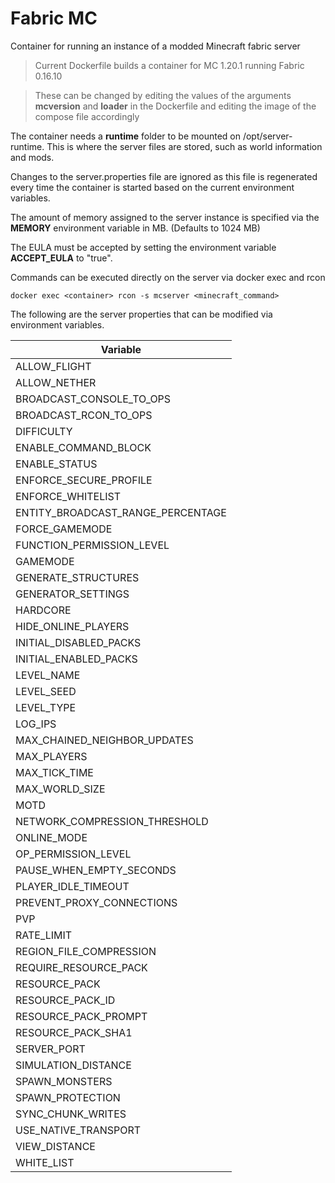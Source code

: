 # Fabric MC

Container for running an instance of a modded Minecraft fabric server

> Current Dockerfile builds a container for MC 1.20.1 running Fabric 0.16.10

> These can be changed by editing the values of the arguments **mcversion**
> and **loader** in the Dockerfile and editing the image of the compose file
> accordingly

The container needs a **runtime** folder to be mounted on /opt/server-runtime.
This is where the server files are stored, such as world information and mods.

Changes to the server.properties file are ignored as this file is regenerated
every time the container is started based on the current environment variables.

The amount of memory assigned to the server instance is specified via the
**MEMORY** environment variable in MB. (Defaults to 1024 MB)

The EULA must be accepted by setting the environment variable **ACCEPT_EULA** to
"true".

Commands can be executed directly on the server via docker exec and rcon
```
docker exec <container> rcon -s mcserver <minecraft_command>
```

The following are the server properties that can be modified via environment
variables.

| Variable |
| --- |
|ALLOW_FLIGHT|
|ALLOW_NETHER|
|BROADCAST_CONSOLE_TO_OPS|
|BROADCAST_RCON_TO_OPS|
|DIFFICULTY|
|ENABLE_COMMAND_BLOCK|
|ENABLE_STATUS|
|ENFORCE_SECURE_PROFILE|
|ENFORCE_WHITELIST|
|ENTITY_BROADCAST_RANGE_PERCENTAGE|
|FORCE_GAMEMODE|
|FUNCTION_PERMISSION_LEVEL|
|GAMEMODE|
|GENERATE_STRUCTURES|
|GENERATOR_SETTINGS|
|HARDCORE|
|HIDE_ONLINE_PLAYERS|
|INITIAL_DISABLED_PACKS|
|INITIAL_ENABLED_PACKS|
|LEVEL_NAME|
|LEVEL_SEED|
|LEVEL_TYPE|
|LOG_IPS|
|MAX_CHAINED_NEIGHBOR_UPDATES|
|MAX_PLAYERS|
|MAX_TICK_TIME|
|MAX_WORLD_SIZE|
|MOTD|
|NETWORK_COMPRESSION_THRESHOLD|
|ONLINE_MODE|
|OP_PERMISSION_LEVEL|
|PAUSE_WHEN_EMPTY_SECONDS|
|PLAYER_IDLE_TIMEOUT|
|PREVENT_PROXY_CONNECTIONS|
|PVP|
|RATE_LIMIT|
|REGION_FILE_COMPRESSION|
|REQUIRE_RESOURCE_PACK|
|RESOURCE_PACK|
|RESOURCE_PACK_ID|
|RESOURCE_PACK_PROMPT|
|RESOURCE_PACK_SHA1|
|SERVER_PORT|
|SIMULATION_DISTANCE|
|SPAWN_MONSTERS|
|SPAWN_PROTECTION|
|SYNC_CHUNK_WRITES|
|USE_NATIVE_TRANSPORT|
|VIEW_DISTANCE|
|WHITE_LIST|
